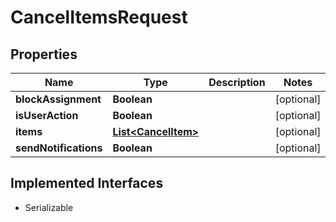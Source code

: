 

# CancelItemsRequest


## Properties

| Name | Type | Description | Notes |
|------------ | ------------- | ------------- | -------------|
|**blockAssignment** | **Boolean** |  |  [optional] |
|**isUserAction** | **Boolean** |  |  [optional] |
|**items** | [**List&lt;CancelItem&gt;**](CancelItem.md) |  |  [optional] |
|**sendNotifications** | **Boolean** |  |  [optional] |


## Implemented Interfaces

* Serializable


